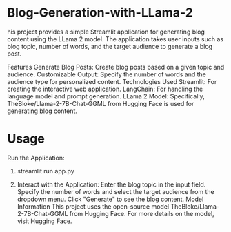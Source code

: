 # Blog-Generation-with-LLama-2

his project provides a simple Streamlit application for generating blog content using the LLama 2 model. The application takes user inputs such as blog topic, number of words, and the target audience to generate a blog post.

Features
Generate Blog Posts: Create blog posts based on a given topic and audience.
Customizable Output: Specify the number of words and the audience type for personalized content.
Technologies Used
Streamlit: For creating the interactive web application.
LangChain: For handling the language model and prompt generation.
LLama 2 Model: Specifically, TheBloke/Llama-2-7B-Chat-GGML from Hugging Face is used for generating blog content.

# Usage
Run the Application:
1) streamlit run app.py
  
2) Interact with the Application:
  Enter the blog topic in the input field.
  Specify the number of words and select the target audience from the dropdown menu.
  Click "Generate" to see the blog content.
  Model Information
  This project uses the open-source model TheBloke/Llama-2-7B-Chat-GGML from Hugging Face. For more details on the model, visit Hugging Face.
